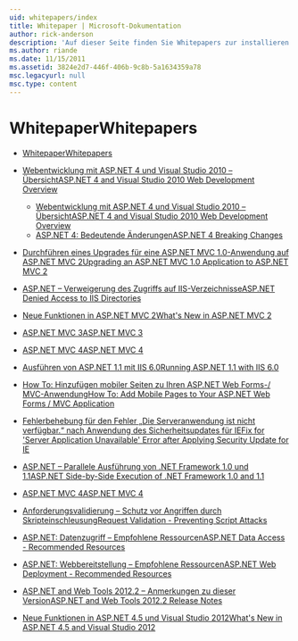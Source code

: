 ```yaml
---
uid: whitepapers/index
title: Whitepaper | Microsoft-Dokumentation
author: rick-anderson
description: 'Auf dieser Seite finden Sie Whitepapers zur installieren und Konfigurieren von ASP.NET und sichere, schnelle und flexible ASP.NET-Anwendungen zu schreiben.'
ms.author: riande
ms.date: 11/15/2011
ms.assetid: 3824e2d7-446f-406b-9c8b-5a1634359a78
msc.legacyurl: null
msc.type: content
---
```

<a name="whitepapers"></a><span data-ttu-id="ff510-103">Whitepaper</span><span class="sxs-lookup"><span data-stu-id="ff510-103">Whitepapers</span></span>
====================
- [<span data-ttu-id="ff510-104">Whitepaper</span><span class="sxs-lookup"><span data-stu-id="ff510-104">Whitepapers</span></span>](overview.md)
- [<span data-ttu-id="ff510-105">Webentwicklung mit ASP.NET 4 und Visual Studio 2010 – Übersicht</span><span class="sxs-lookup"><span data-stu-id="ff510-105">ASP.NET 4 and Visual Studio 2010 Web Development Overview</span></span>](aspnet4/index.md)

    - [<span data-ttu-id="ff510-106">Webentwicklung mit ASP.NET 4 und Visual Studio 2010 – Übersicht</span><span class="sxs-lookup"><span data-stu-id="ff510-106">ASP.NET 4 and Visual Studio 2010 Web Development Overview</span></span>](aspnet4/overview.md)
    - [<span data-ttu-id="ff510-107">ASP.NET 4: Bedeutende Änderungen</span><span class="sxs-lookup"><span data-stu-id="ff510-107">ASP.NET 4 Breaking Changes</span></span>](aspnet4/breaking-changes.md)
- [<span data-ttu-id="ff510-108">Durchführen eines Upgrades für eine ASP.NET MVC 1.0-Anwendung auf ASP.NET MVC 2</span><span class="sxs-lookup"><span data-stu-id="ff510-108">Upgrading an ASP.NET MVC 1.0 Application to ASP.NET MVC 2</span></span>](aspnet-mvc2-upgrade-notes.md)
- [<span data-ttu-id="ff510-109">ASP.NET – Verweigerung des Zugriffs auf IIS-Verzeichnisse</span><span class="sxs-lookup"><span data-stu-id="ff510-109">ASP.NET Denied Access to IIS Directories</span></span>](denied-access-to-iis-directories.md)
- [<span data-ttu-id="ff510-110">Neue Funktionen in ASP.NET MVC 2</span><span class="sxs-lookup"><span data-stu-id="ff510-110">What's New in ASP.NET MVC 2</span></span>](what-is-new-in-aspnet-mvc.md)
- [<span data-ttu-id="ff510-111">ASP.NET MVC 3</span><span class="sxs-lookup"><span data-stu-id="ff510-111">ASP.NET MVC 3</span></span>](mvc3-release-notes.md)
- [<span data-ttu-id="ff510-112">ASP.NET MVC 4</span><span class="sxs-lookup"><span data-stu-id="ff510-112">ASP.NET MVC 4</span></span>](mvc4-beta-release-notes.md)
- [<span data-ttu-id="ff510-113">Ausführen von ASP.NET 1.1 mit IIS 6.0</span><span class="sxs-lookup"><span data-stu-id="ff510-113">Running ASP.NET 1.1 with IIS 6.0</span></span>](aspnet-and-iis6.md)
- [<span data-ttu-id="ff510-114">How To: Hinzufügen mobiler Seiten zu Ihren ASP.NET Web Forms-/ MVC-Anwendung</span><span class="sxs-lookup"><span data-stu-id="ff510-114">How To: Add Mobile Pages to Your ASP.NET Web Forms / MVC Application</span></span>](add-mobile-pages-to-your-aspnet-web-forms-mvc-application.md)
- [<span data-ttu-id="ff510-115">Fehlerbehebung für den Fehler „Die Serveranwendung ist nicht verfügbar.“ nach Anwendung des Sicherheitsupdates für IE</span><span class="sxs-lookup"><span data-stu-id="ff510-115">Fix for 'Server Application Unavailable' Error after Applying Security Update for IE</span></span>](ms03-32-issue.md)
- [<span data-ttu-id="ff510-116">ASP.NET – Parallele Ausführung von .NET Framework 1.0 und 1.1</span><span class="sxs-lookup"><span data-stu-id="ff510-116">ASP.NET Side-by-Side Execution of .NET Framework 1.0 and 1.1</span></span>](side-by-side-with-10.md)
- [<span data-ttu-id="ff510-117">ASP.NET MVC 4</span><span class="sxs-lookup"><span data-stu-id="ff510-117">ASP.NET MVC 4</span></span>](mvc4-release-notes.md)
- [<span data-ttu-id="ff510-118">Anforderungsvalidierung – Schutz vor Angriffen durch Skripteinschleusung</span><span class="sxs-lookup"><span data-stu-id="ff510-118">Request Validation - Preventing Script Attacks</span></span>](request-validation.md)
- [<span data-ttu-id="ff510-119">ASP.NET: Datenzugriff – Empfohlene Ressourcen</span><span class="sxs-lookup"><span data-stu-id="ff510-119">ASP.NET Data Access - Recommended Resources</span></span>](aspnet-data-access-content-map.md)
- [<span data-ttu-id="ff510-120">ASP.NET: Webbereitstellung – Empfohlene Ressourcen</span><span class="sxs-lookup"><span data-stu-id="ff510-120">ASP.NET Web Deployment - Recommended Resources</span></span>](aspnet-web-deployment-content-map.md)
- [<span data-ttu-id="ff510-121">ASP.NET and Web Tools 2012.2 – Anmerkungen zu dieser Version</span><span class="sxs-lookup"><span data-stu-id="ff510-121">ASP.NET and Web Tools 2012.2 Release Notes</span></span>](aspnet-and-web-tools-20122-release-notes.md)
- [<span data-ttu-id="ff510-122">Neue Funktionen in ASP.NET 4.5 und Visual Studio 2012</span><span class="sxs-lookup"><span data-stu-id="ff510-122">What's New in ASP.NET 4.5 and Visual Studio 2012</span></span>](whats-new-in-aspnet-45-and-visual-studio-2012.md)
